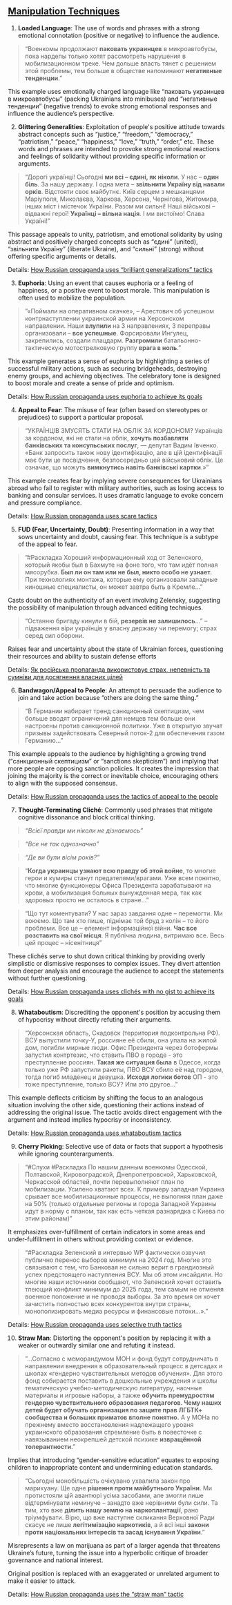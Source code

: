 ## [Manipulation Techniques](https://github.com/unlp-workshop/unlp-2025-shared-task/blob/main/data/techniques_classification/techniques_description.pdf)

1. **Loaded Language**: The use of words and phrases with a strong emotional connotation (positive or negative) to influence the audience.

>	“Военкомы продолжают **паковать украинцев** в микроавтобусы, пока нардепы только хотят рассмотреть нарушения в мобилизационном треке. Чем дольше власть тянет с решением этой проблемы, тем больше в обществе напоминают **негативные тенденции**.”

This example uses emotionally charged language like “паковать украинцев в микроавтобусы” (packing Ukrainians into minibuses) and “негативные тенденции” (negative trends) to evoke strong emotional responses and influence the audience’s perspective.

2. **Glittering Generalities**: Exploitation of people's positive attitude towards abstract concepts such as “justice,” “freedom,” “democracy,” “patriotism,” “peace,” “happiness,” “love,” “truth,” “order,” etc. These words and phrases are intended to provoke strong emotional reactions and feelings of solidarity without providing specific information or arguments.

>	“Дорогі українці! Сьогодні **ми всі – єдині, як ніколи**. У нас – **один біль**. За нашу державу. І одна мета – **звільнити Україну від навали орків**. Відстояти своє майбутнє. Київ серцем з мешканцями Маріуполя, Миколаєва, Харкова, Херсона, Чернігова, Житомира, інших міст і містечок України. Разом ми сильні! Наші військові – відважні герої! **Українці – вільна нація**. І ми вистоїмо! Слава Україні!”

This passage appeals to unity, patriotism, and emotional solidarity by using abstract and positively charged concepts such as “єдині” (united), “звільнити Україну” (liberate Ukraine), and “сильні” (strong) without offering specific arguments or details.

Details: [How Russian propaganda uses “brilliant generalizations” tactics](https://disinfo.detector.media/en/post/how-russian-propaganda-uses-brilliant-generalizations-tactics)

3. **Euphoria**: Using an event that causes euphoria or a feeling of happiness, or a positive event to boost morale. This manipulation is often used to mobilize the population.

>	”«Поймали на оперативном скачке», – Арестович об успешном контрнаступлении украинской армии на Херсонском направлении. Наши **влупили** на 3 направлениях, 3 переправы организовали – **все успешные**. Форсировали Ингулец, закрепились, создали плацдарм. **Разгромили** батальонно-тактическую мотострелковую группу **врага в ноль**.”

This example generates a sense of euphoria by highlighting a series of successful military actions, such as securing bridgeheads, destroying enemy groups, and achieving objectives. The celebratory tone is designed to boost morale and create a sense of pride and optimism.

Details:  [How Russian propaganda uses euphoria to achieve its goals](https://disinfo.detector.media/en/post/how-russian-propaganda-uses-euphoria-to-achieve-its-goals)

4. **Appeal to Fear**: The misuse of fear (often based on stereotypes or prejudices) to support a particular proposal.

>	“УКРАЇНЦІВ ЗМУСЯТЬ СТАТИ НА ОБЛІК ЗА КОРДОНОМ? Українців за кордоном, які не стали на облік, **хочуть позбавляти банківських та консульських послуг**, — депутат Вадим Івченко. «Банк запросить також нову ідентифікацію, але в цій ідентифікації має бути це посвідчення, безпосередньо цей військовий облік. Це означає, що можуть **вимкнутись навіть банківські картки**.»”

This example creates fear by implying severe consequences for Ukrainians abroad who fail to register with military authorities, such as losing access to banking and consular services. It uses dramatic language to evoke concern and pressure compliance.

Details: [How Russian propaganda uses scare tactics](https://disinfo.detector.media/en/post/how-russian-propaganda-uses-scare-tactics)

5. **FUD (Fear, Uncertainty, Doubt)**: Presenting information in a way that sows uncertainty and doubt, causing fear. This technique is a subtype of the appeal to fear.

> ”#Раскладка Хороший информационный ход от Зеленского, который якобы был в Бахмуте на фоне того, что там идёт полная мясорубка. **Был ли он там или не был, никто особо не узнает.** При технологиях монтажа, которые ему организовали западные киношные специалисты, он может завтра быть в Кремле…”

Casts doubt on the authenticity of an event involving Zelensky, suggesting the possibility of manipulation through advanced editing techniques.

> “Останню бригаду кинули в бій, **резервів не залишилось**…” – підваження віри українців у власну державу чи перемогу; страх серед сил оборони.

Raises fear and uncertainty about the state of Ukrainian forces, questioning their resources and ability to sustain defense efforts

Details: 	[Як російська пропаганда використовує страх, непевність та сумніви для досягнення власних цілей](https://disinfo.detector.media/en/post/yak-rosiiska-propahanda-vykorystovuie-strakh-nepevnist-ta-sumnivy-dlia-dosiahnennia-vlasnykh-tsilei)

6. **Bandwagon/Appeal to People**: An attempt to persuade the audience to join and take action because “others are doing the same thing.”

> 	“В Германии набирает тренд санкционный скептицизм, чем больше вводят ограничений для немцев тем больше они настроены против санкционной политики. Уже в открытую звучат призывы задействовать Северный поток-2 для обеспечения газом Германию…”

This example appeals to the audience by highlighting a growing trend (“санкционный скептицизм” or “sanctions skepticism”) and implying that more people are opposing sanction policies. It creates the impression that joining the majority is the correct or inevitable choice, encouraging others to align with the supposed consensus.

Details: [How Russian propaganda uses the tactics of appeal to the people](https://disinfo.detector.media/en/post/how-russian-propaganda-uses-the-tactics-of-appeal-to-the-people)


7. **Thought-Terminating Cliché**: Commonly used phrases that mitigate cognitive dissonance and block critical thinking.

> _“Всієї правди ми ніколи не дізнаємось”_  

> _“Все не так однозначно”_  

> _“Де ви були вісім років?”_  

> “**Когда украинцы узнают всю правду об этой войне**, то многие герои и кумиры станут предателями/врагами. Уже всем понятно, что многие функционеры Офиса Президента зарабатывают на крови, а мобилизация больных вынужденная мера, так как здоровых просто не осталось в стране...”

> “Що тут коментувати? У нас зараз завдання одне – перемогти. Ми воюємо. Що там хто пише, піднімає той бруд з колін – то його проблеми. Все це – елемент інформаційної війни. **Час все розставить на свої місця**. Я публічна людина, витримаю все. Весь цей процес – нісенітниця”

These clichés serve to shut down critical thinking by providing overly simplistic or dismissive responses to complex issues. They divert attention from deeper analysis and encourage the audience to accept the statements without further questioning.

Details: [How Russian propaganda uses clichés with no gist to achieve its goals](https://disinfo.detector.media/en/post/how-russian-propaganda-uses-cliches-with-no-gist-to-achieve-its-goals)

8. **Whataboutism**: Discrediting the opponent's position by accusing them of hypocrisy without directly refuting their arguments.

>	“Херсонская область, Скадовск (территория подконтрольна РФ). ВСУ выпустили точку-У, россияне её сбили, она упала на жилой дом, погибли мирные люди. Офис Президента через ботофермы запустил контртезис, что ставить ПВО в городе - это преступление россиян. **Такая же ситуация была** в Одессе, когда только уже РФ запустили ракеты, ПВО ВСУ сбило её над городом, тогда погиб младенец и девушка. **Исходя логики ботов** ОП - это тоже преступление, только ВСУ? Или это другое…”

This example deflects criticism by shifting the focus to an analogous situation involving the other side, questioning their actions instead of addressing the original issue. The tactic avoids direct engagement with the argument and instead implies hypocrisy or inconsistency.

Details: [How Russian propaganda uses whataboutism tactics](https://disinfo.detector.media/en/post/how-russian-propaganda-uses-whataboutism-tactics)

9. **Cherry Picking**: Selective use of data or facts that support a hypothesis while ignoring counterarguments.

>  “#Слухи #Раскладка По нашим данным военкомы Одесской, Полтавской, Кировоградской, Днепропетровской, Харьковской, Черкасской областей, почти перевыполняют план по мобилизации. Усилено хватают всех. К примеру западная Украина срывает все мобилизационные процессы, не выполняя план даже на 50% (только отдельные регионы и города Западной Украины идут в норму с планом, так как есть четкая разнарядка с Киева по этим районам)” 

It emphasizes over-fulfillment of certain indicators in some areas and under-fulfillment in others without providing context or evidence.

> “#Раскладка Зеленский в интервью WP фактически озвучил публично перенос выборов минимум на 2024 год. Многие это связывают с тем, что Банковая не сильно верит в грандиозный успех предстоящего наступления ВСУ. Мы об этом инсайдили. Но многие наши источники сообщают, что Зеленский хочет оставить тлеющий конфликт минимум до 2025 года, тем самым не отменяя военное положение и не проводя выборы. За это время он хочет зачистить полностью всех конкурентов внутри страны, монополизировать медиа ресурсы и финансовые потоки...».”

Details: [How Russian propaganda uses selective truth tactics](https://disinfo.detector.media/en/post/how-russian-propaganda-uses-selective-truth-tactics)

10. **Straw Man**: Distorting the opponent's position by replacing it with a weaker or outwardly similar one and refuting it instead.

> 	”…Согласно с меморандумом МОН и фонд будут сотрудничать в направлении внедрения в образовательный процесс в детсадах и школах «гендерно чувствительных методов обучения». Для этого фонд собирается поставить в дошкольные учреждения и школы тематическую учебно-методическую литературу, наочные материалы и игровые наборы, а также **обучить премудростям гендерно чувствительного образования педагогов. Чему наших детей будет обучать организация по защите прав ЛГБТК+ сообщества и больших приматов вполне понятно.** А у МОНа по прежнему вместо восстановления надлежащего уровня украинского образования стремление быть в повесточке с навязыванием неокрепшей детской психике **извращённой толерантности**.”

Implies that introducing “gender-sensitive education” equates to exposing children to inappropriate content and undermining education standards.

> 	“Сьогодні монобільшість очікувано ухвалила закон про марихуану. Ще одне **рішення проти майбутнього України**. Ми протистояли цій авантюрі усіма засобами, але змогли лише відтермінувати неминуче – занадто вже нерівними були сили. Та тим, хто вже **ділить нашу землю на наркоплантації**, рано тріумфувати. Вірю, що вже наступне скликання Верховної Ради скасує не лише **легітимізацію наркотиків**, а й всі інші **закони проти національних інтересів та засад існування України**.”

Misrepresents a law on marijuana as part of a larger agenda that threatens Ukraine’s future, turning the issue into a hyperbolic critique of broader governance and national interest.

Original position is replaced with an exaggerated or unrelated argument to make it easier to attack.

Details: [How Russian propaganda uses the “straw man” tactic](https://disinfo.detector.media/en/post/yak-rosiiska-propahanda-zastosovuie-taktyku-opudalo)
  
